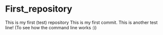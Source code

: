 # First_repository
This is my first (test) repository
This is my first commit.
This is another test line! (To see how the command line works :))
